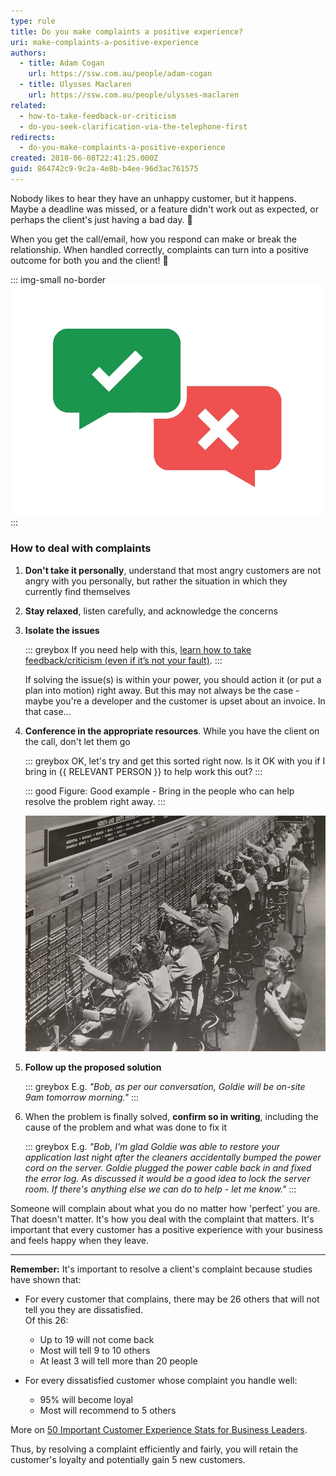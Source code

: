 ```yaml
---
type: rule
title: Do you make complaints a positive experience?
uri: make-complaints-a-positive-experience
authors:
  - title: Adam Cogan
    url: https://ssw.com.au/people/adam-cogan
  - title: Ulysses Maclaren
    url: https://ssw.com.au/people/ulysses-maclaren
related:
  - how-to-take-feedback-or-criticism
  - do-you-seek-clarification-via-the-telephone-first
redirects:
  - do-you-make-complaints-a-positive-experience
created: 2018-06-08T22:41:25.000Z
guid: 864742c9-9c2a-4e8b-b4ee-96d3ac761575
---
```

Nobody likes to hear they have an unhappy customer, but it happens. Maybe a deadline was missed, or a feature didn't work out as expected, or perhaps the client's just having a bad day. 🤬

When you get the call/email, how you respond can make or break the relationship. When handled correctly, complaints can turn into a positive outcome for both you and the client! 🎉

<!--endintro-->

::: img-small no-border
![](conversation-conflict.jpg)
:::

### How to deal with complaints

1. **Don't take it personally**, understand that most angry customers are not angry with you personally, but rather the situation in which they currently find themselves
2. **Stay relaxed**, listen carefully, and acknowledge the concerns
3. **Isolate the issues**

   ::: greybox
   If you need help with this, [learn how to take feedback/criticism (even if it’s not your fault)](/how-to-take-feedback-or-criticism/).
   :::

   If solving the issue(s) is within your power, you should action it (or put a plan into motion) right away. But this may not always be the case - maybe you're a developer and the customer is upset about an invoice. In that case... 
3. **Conference in the appropriate resources**. While you have the client on the call, don't let them go

   ::: greybox
   OK, let's try and get this sorted right now. Is it OK with you if I bring in {{ RELEVANT PERSON }} to help work this out?
   :::

   ::: good
   Figure: Good example - Bring in the people who can help resolve the problem right away.
   :::

   ![Figure: Conference in another person to solve the problem - it's a lot easier than it used to be](old-phone-connection.jpg)
4. **Follow up the proposed solution**

   ::: greybox
   E.g. *"Bob, as per our conversation, Goldie will be on-site 9am tomorrow morning."*
   :::
5. When the problem is finally solved, **confirm so in writing**, including the cause of the problem and what was done to fix it

   ::: greybox
   E.g. *"Bob, I'm glad Goldie was able to restore your application last night after the cleaners accidentally bumped the power cord on the server. Goldie plugged the power cable back in and fixed the error log. As discussed it would be a good idea to lock the server room. If there's anything else we can do to help - let me know."*
   :::

Someone will complain about what you do no matter how 'perfect' you are. That doesn't matter. It's how you deal with the complaint that matters. It's important that every customer has a positive experience with your business and feels happy when they leave.

- - -

**Remember:** It's important to resolve a client's complaint because studies have shown that:

* For every customer that complains, there may be 26 others that will not tell you they are dissatisfied.   
  Of this 26:

  * Up to 19 will not come back
  * Most will tell 9 to 10 others
  * At least 3 will tell more than 20 people

* For every dissatisfied customer whose complaint you handle well:

  * 95% will become loyal
  * Most will recommend to 5 others

More on [50 Important Customer Experience Stats for Business Leaders](https://www.huffpost.com/entry/50-important-customer-exp_b_8295772).

Thus, by resolving a complaint efficiently and fairly, you will retain the customer's loyalty and potentially gain 5 new customers.
